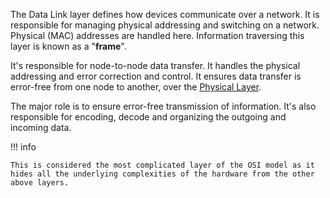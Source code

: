 The Data Link layer defines how devices communicate over a network. It is responsible for managing physical addressing and switching on a network. Physical (MAC) addresses are handled here. Information traversing this layer is known as a "**frame**".

It's responsible for node-to-node data transfer. It handles the physical addressing and error correction and control. It ensures data transfer is error-free from one node to another, over the [Physical Layer](../networking/physical.md).

The major role is to ensure error-free transmission of information. It's also responsible for encoding, decode and organizing the outgoing and incoming data.

!!! info

    This is considered the most complicated layer of the OSI model as it hides all the underlying complexities of the hardware from the other above layers.
